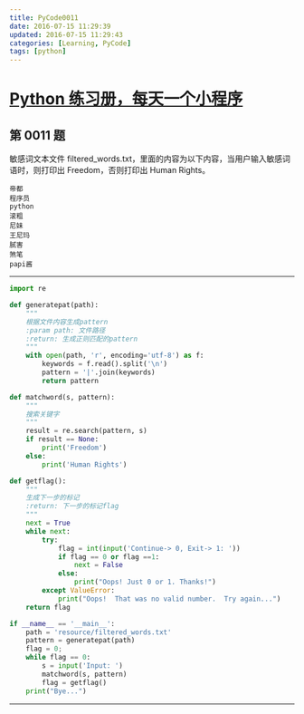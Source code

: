 ```yaml
---
title: PyCode0011
date: 2016-07-15 11:29:39
updated: 2016-07-15 11:29:43
categories: [Learning, PyCode]
tags: [python]
---
```


# [Python 练习册，每天一个小程序](https://github.com/Yixiaohan/show-me-the-code)

## 第 0011 题

敏感词文本文件 filtered_words.txt，里面的内容为以下内容，当用户输入敏感词语时，则打印出 Freedom，否则打印出 Human Rights。

    帝都
    程序员
    python
    滚粗
    尼妹
    王尼玛
    腻害
    煞笔
    papi酱

------------

```python
import re

def generatepat(path):
    """
    根据文件内容生成pattern
    :param path: 文件路径
    :return: 生成正则匹配的pattern
    """
    with open(path, 'r', encoding='utf-8') as f:
        keywords = f.read().split('\n')
        pattern = '|'.join(keywords)
        return pattern

def matchword(s, pattern):
    """
    搜索关键字
    """
    result = re.search(pattern, s)
    if result == None:
        print('Freedom')
    else:
        print('Human Rights')

def getflag():
    """
    生成下一步的标记
    :return: 下一步的标记flag
    """
    next = True
    while next:
        try:
            flag = int(input('Continue-> 0, Exit-> 1: '))
            if flag == 0 or flag ==1:
                next = False
            else:
                print("Oops! Just 0 or 1. Thanks!")
        except ValueError:
            print("Oops!  That was no valid number.  Try again...")
    return flag

if __name__ == '__main__':
    path = 'resource/filtered_words.txt'
    pattern = generatepat(path)
    flag = 0;
    while flag == 0:
        s = input('Input: ')
        matchword(s, pattern)
        flag = getflag()
    print("Bye...")
```

------------